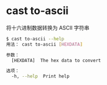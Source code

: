 # cast to-ascii

将十六进制数据转换为 ASCII 字符串

```bash
$ cast to-ascii --help
用法： cast to-ascii [HEXDATA]

参数：
  [HEXDATA]  The hex data to convert

选项：
  -h, --help  Print help
```